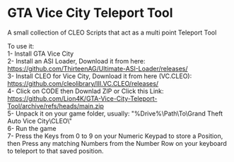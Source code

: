# GTA Vice City Teleport Tool  
A small collection of CLEO Scripts that act as a multi point Teleport Tool  

To use it:  
1- Install GTA Vice City  
2- Install an ASI Loader, Download it from here: https://github.com/ThirteenAG/Ultimate-ASI-Loader/releases/  
3- Install CLEO for Vice City, Download it from here (VC.CLEO): https://github.com/cleolibrary/III.VC.CLEO/releases/  
4- Click on CODE then Downlad ZIP or Click this Link: https://github.com/Lion4K/GTA-Vice-City-Teleport-Tool/archive/refs/heads/main.zip     
5- Unpack it on your game folder, usually: "%Drive%\Path\To\Grand Theft Auto Vice City\CLEO\\"  
6- Run the game  
7- Press the Keys from 0 to 9 on your Numeric Keypad to store a Position, then Press any matching Numbers from the Number Row on your keyboard to teleport to that saved position.  
